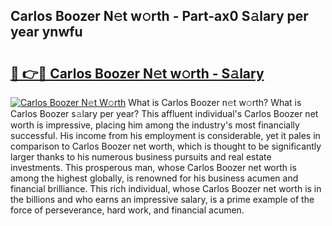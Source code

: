 ## Carlos Boozer N𝚎t w𝚘rth - Part-ax0 S𝚊lary per year ynwfu

# <h2><a href="http://gc00s2.nevu.top/?p=Carlos+Boozer">🔗 👉🔴 Carlos Boozer N𝚎t w𝚘rth - S𝚊lary</a></h2>

[![Carlos Boozer N𝚎t W𝚘rth](https://i.imgur.com/EBH3L9S.jpeg)](http://gc00s2.nevu.top/?p=Carlos+Boozer)
What is Carlos Boozer n𝚎t w𝚘rth? What is Carlos Boozer s𝚊lary per year?
This affluent individual's Carlos Boozer net worth is impressive, placing him among the industry's most financially successful. His income from his employment is considerable, yet it pales in comparison to Carlos Boozer net worth, which is thought to be significantly larger thanks to his numerous business pursuits and real estate investments. This prosperous man, whose Carlos Boozer net worth is among the highest globally, is renowned for his business acumen and financial brilliance. This rich individual, whose Carlos Boozer net worth is in the billions and who earns an impressive salary, is a prime example of the force of perseverance, hard work, and financial acumen.

